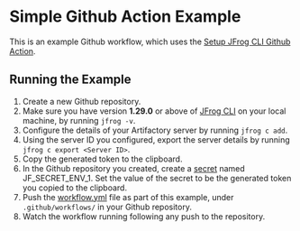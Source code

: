 # Simple Github Action Example
This is an example Github workflow, which uses the [Setup JFrog CLI Github Action](https://github.com/jfrog/setup-jfrog-cli).

## Running the Example
1. Create a new Github repository.
2. Make sure you have version **1.29.0** or above of [JFrog CLI](https://jfrog.com/getcli/) on your local machine, by running ```jfrog -v```.
3. Configure the details of your Artifactory server by running ```jfrog c add```.
4. Using the server ID you configured, export the server details by running ```jfrog c export <Server ID>```.
5. Copy the generated token to the clipboard.
6. In the Github repository you created, create a [secret](https://help.github.com/en/articles/virtual-environments-for-github-actions#creating-and-using-secrets-encrypted-variables) named JF_SECRET_ENV_1. Set the value of the secret to be the generated token you copied to the clipboard.
7. Push the [workflow.yml](workflow.yml) file as part of this example, under `.github/workflows/` in your Github repository.
8. Watch the workflow running following any push to the repository.
